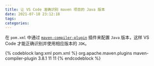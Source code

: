 ```yaml
---
title: 让 VS Code 准确识别 maven 项目的 Java 版本
date: 2021-07-18 23:12:18
tags:
categories:
---
```


在 `pom.xml` 中通过 [`maven-compiler-plugin`](http://maven.apache.org/plugins/maven-compiler-plugin/examples/set-compiler-source-and-target.html) 插件来配置 `Java` 版本，这样 VS Code 才能正确识别并使用相应版本的 `JDK`。

<!--more-->

{% codeblock lang:xml pom.xml %}
<plugin>
	<groupId>org.apache.maven.plugins</groupId>
	<artifactId>maven-compiler-plugin</artifactId>
	<version>3.8.1</version>
	<configuration>
		<source>11</source>
		<target>11</target>
	</configuration>
</plugin>
{% endcodeblock %}